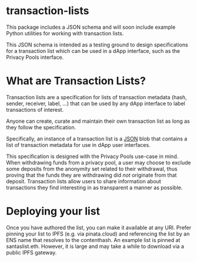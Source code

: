 # transaction-lists
This package includes a JSON schema and will soon include example Python utilities for working with transaction lists.

This JSON schema is intended as a testing ground to design specifications for a transaction list which can be used in a dApp interface, such as the Privacy Pools interface.

# What are Transaction Lists?
Transaction lists are a specification for lists of transaction metadata (hash, sender, receiver, label, ...) that can be used by any dApp interface to label transactions of interest. 

Anyone can create, curate and maintain their own transaction list as long as they follow the specification.

Specifically, an instance of a transaction list is a [JSON](https://www.json.org/json-en.html) blob that contains a list of transaction metadata for use in dApp user interfaces. 

This specification is designed with the Privacy Pools use-case in mind. When withdrawing funds from a privacy pool, a user may choose to exclude some deposits from the anonymity set related to their withdrawal, thus proving that the funds they are withdrawing did *not* originate from that deposit. Transaction lists allow users to share information about transactions they find interesting in as transparent a manner as possible. 

# Deploying your list
Once you have authored the list, you can make it available at any URI. Prefer pinning your list to IPFS (e.g. via pinata.cloud) and referencing the list by an ENS name that resolves to the contenthash. An example list is pinned at santaslist.eth. However, it is large and may take a while to download via a public IPFS gateway.
